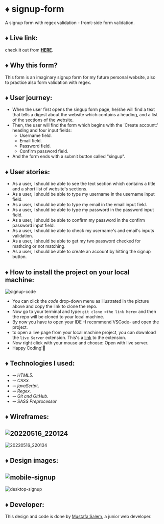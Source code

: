 # ♦ signup-form
A signup form with regex validation - fromt-side form validation.

## ♦ Live link:
check it out from **[HERE](https://moustf.github.io/signup-form/)**.

## ♦ Why this form?

This form is an imaginary signup form for my future personal website, also to practice also form validation with regex.

## ♦ User journey:
- When the user first opens the singup form page, he/she will find a text that tells a digest about the website which contains a heading, and a list of the sections of the website.
- Then, the user will find the form which begins with the 'Create account:' heading and four input fields: 
  - Username field.
  - Email field.
  - Password field.
  - Confirm password field.
- And the form ends with a submit button called "singup".

## ♦ User stories:
- As a user, I should be able to see the text section which contains a title and a short list of website's sections.
- As a user, I should be able to type my username in the username input field.
- As a user, I should be able to type my email in the email input field.
- As a user, I should be able to type my password in the password input field.
- As a user, I should be able to confirm my password in the confirm password input field.
- As a user, I should be able to check my username's and email's inputs validation.
- As a user, I should be able to get my two password checked for mathcing or not matching.
- As a user, I should be able to create an account by hitting the signup button.

## ♦ How to install the project on your local machine:

![signup-code](https://user-images.githubusercontent.com/77394697/168700008-76109be5-ec73-4a8a-943e-2fbfbb3b9cea.PNG)

- You can click the *code* drop-down menu as illustrated in the picture above and copy the link to clone the repo.
- Now go to your terminal and type: `git clone <the link here>` and then the repo will be cloned to your local machine.
- By now you have to open your IDE -I recommend VSCode- and open the project.
- to open a live page from your local machine project, you can download the `live Server` extension. This's a [link](https://marketplace.visualstudio.com/items?itemName=ritwickdey.LiveServer) to the extension.
- Now right click with your mouse and choose: Open with live server.
- Happy Coding!🤞

## ♦ Technologies I used:

- ➙ *HTML5*.
- ➙ *CSS3*.
- ➙ *javaScript*.
- ➙ *Regex*.
- ➙ *Git and GitHub*.
- ➙ *SASS Preprocessor*

## ♦ Wireframes:
![20220516_220124](https://user-images.githubusercontent.com/77394697/168700680-b70a54c0-7886-4e32-b432-1922c138b86d.jpg)
-
![20220516_220134](https://user-images.githubusercontent.com/77394697/168700638-911d103b-aeb6-4428-b963-80abf8ce2842.jpg)

## ♦ Design images:

![mobile-signup](https://user-images.githubusercontent.com/77394697/168701097-4b685384-aa2f-4cd7-85c8-a9cedbb3b4a7.svg)
-
![desktop-signup](https://user-images.githubusercontent.com/77394697/168701100-6df4e0cf-b2ad-4f33-b40a-ce2dc083640c.svg)

## ♦ Developer:

This design and code is done by [Mustafa Salem](https://github.com/moustf), a junior web developer.
